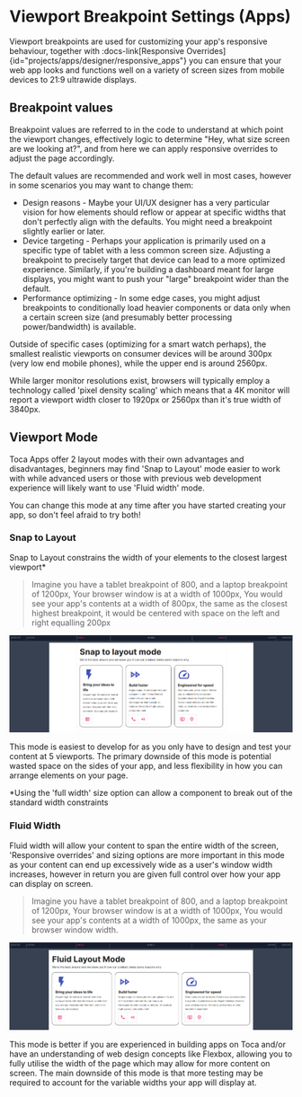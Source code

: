 # Viewport Breakpoint Settings (Apps)

Viewport breakpoints are used for customizing your app's responsive behaviour, together with :docs-link[Responsive Overrides]{id="projects/apps/designer/responsive_apps"} you can ensure that your web app looks and functions well on a variety of screen sizes from mobile devices to 21:9 ultrawide displays.

## Breakpoint values

Breakpoint values are referred to in the code to understand at which point the viewport changes, effectively logic to determine "Hey, what size screen are we looking at?", and from here we can apply responsive overrides to adjust the page accordingly.

The default values are recommended and work well in most cases, however in some scenarios you may want to change them:
- Design reasons - Maybe your UI/UX designer has a very particular vision for how elements should reflow or appear at specific widths that don't perfectly align with the defaults. You might need a breakpoint slightly earlier or later.
- Device targeting - Perhaps your application is primarily used on a specific type of tablet with a less common screen size. Adjusting a breakpoint to precisely target that device can lead to a more optimized experience. Similarly, if you're building a dashboard meant for large displays, you might want to push your "large" breakpoint wider than the default.
- Performance optimizing - In some edge cases, you might adjust breakpoints to conditionally load heavier components or data only when a certain screen size (and presumably better processing power/bandwidth) is available.

Outside of specific cases (optimizing for a smart watch perhaps), the smallest realistic viewports on consumer devices will be around 300px (very low end mobile phones), while the upper end is around 2560px. 

While larger monitor resolutions exist, browsers will typically employ a technology called 'pixel density scaling' which means that a 4K monitor will report a viewport width closer to 1920px or 2560px than it's true width of 3840px.

## Viewport Mode
Toca Apps offer 2 layout modes with their own advantages and disadvantages, beginners may find 'Snap to Layout' mode easier to work with while advanced users or those with previous web development experience will likely want to use 'Fluid width' mode.

You can change this mode at any time after you have started creating your app, so don't feel afraid to try both!

### Snap to Layout
Snap to Layout constrains the width of your elements to the closest largest viewport*

> Imagine you have a tablet breakpoint of 800, and a laptop breakpoint of 1200px, Your browser window is at a width of 1000px, You would see your app's contents at a width of 800px, the same as the closest highest breakpoint, it would be centered with space on the left and right equalling 200px

![Snap to grid Layout mode](/src/assets/responsive_layout_snap.png)

This mode is easiest to develop for as you only have to design and test your content at 5 viewports.
The primary downside of this mode is potential wasted space on the sides of your app, and less flexibility in how you can arrange elements on your page.

*Using the 'full width' size option can allow a component to break out of the standard width constraints

### Fluid Width
Fluid width will allow your content to span the entire width of the screen, 'Responsive overrides' and sizing options are more important in this mode as your content can end up excessively wide as a user's window width increases, however in return you are given full control over how your app can display on screen.

> Imagine you have a tablet breakpoint of 800, and a laptop breakpoint of 1200px, Your browser window is at a width of 1000px, You would see your app's contents at a width of 1000px, the same as your browser window width.

![Fluid Layout mode](/src/assets/responsive_layout_fluid.png)

This mode is better if you are experienced in building apps on Toca and/or have an understanding of web design concepts like Flexbox, allowing you to fully utilise the width of the page which may allow for more content on screen.
The main downside of this mode is that more testing may be required to account for the variable widths your app will display at.
